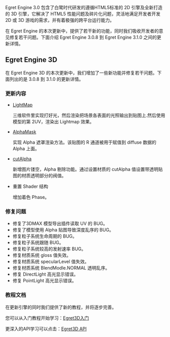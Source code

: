 Egret Engine 3.0 包含了白鹭时代研发的遵循HTML5标准的 2D 引擎及全新打造的 3D 引擎，它解决了 HTML5 性能问题及碎片化问题，灵活地满足开发者开发 2D 或 3D 游戏的需求，并有着极强的跨平台运行能力。

在 Egret Engine 的本次更新中，提供了若干新的功能，同时我们吸收开发者的意见修复若干问题。下面介绍 Egret Engine 3.0.8 到 Egret Engine 3.1.0 之间的更新详情。

## Egret Engine 3D

在 Egret Engine 3D 的本次更新中，我们增加了一些新功能并修复若干问题。下面列出的是 3.0.8 到 3.1.0 的更新详情。

### 更新内容

* [LightMap](http://edn.egret.com/cn/apidoc/index/name/egret3d.LightmapMethod) 

	三维软件里实现打好光，然后渲染把场景各表面的光照输出到贴图上.然后使用模型的第 2UV，渲染出 Lightmap 效果。

* [AlphaMask](http://edn.egret.com/cn/apidoc/index/name/egret3d.AlphaMaskMethod)

	实现 Alpha 遮罩渲染方法。该贴图的 R 通道被用于赋值到 diffuse 数据的 Alpha 上面。

* [cutAlpha](http://edn.egret.com/cn/apidoc/index/name/egret3d.MaterialBase#cutAlpha)

	新增图片镂空，Alpha 剔除功能。通过设置材质的 cutAlpha 值设置带透明贴图的材质透明部分的阀值。

* 重置 Shader 结构

	增加着色 Phase。

### 修复问题

* 修复了3DMAX 模型导出插件读取 UV 的 BUG。
* 修复了模型使用 Alpha 贴图导致深度乱序的 BUG。
* 修复粒子系统生命周期的 BUG。
* 修复粒子系统跟随 BUG。
* 修复粒子系统较高的发射速率 BUG。
* 修复材质系统 gloss 值失效。 
* 修复材质系统 specularLevel 值失效。
* 修复材质系统 BlendModle.NORMAL 透明乱序。
* 修复 DirectLight 高光显示错误。
* 修复 PointLight 高光显示错误。

### 教程文档

在更新引擎的同时我们提供了新的教程，并将逐步完善。

您可以从入门教程开始学习：[Egret3D入门](http://edn.egret.com/cn/docs/page/906)

更深入的API学习可以点击：[Egret3D API](http://edn.egret.com/cn/apidoc/index/name/egret3d.AlphaMaskMethod)

